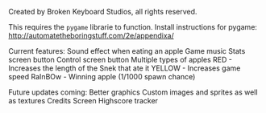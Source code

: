 Created by Broken Keyboard Studios, all rights reserved.

This requires the `pygame` librarie to function. 
  Install instructions for pygame:
    http://automatetheboringstuff.com/2e/appendixa/

Current features:
  Sound effect when eating an apple
  Game music
  Stats screen button
  Control screen button
  Multiple types of apples
    RED - Increases the length of the Snek that ate it
    YELLOW - Increases game speed
    RaInBOw - Winning apple (1/1000 spawn chance)
    
Future updates coming:
  Better graphics
    Custom images and sprites as well as textures
  Credits Screen
  Highscore tracker

